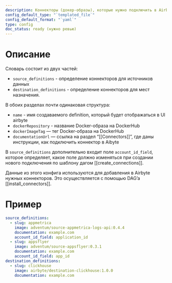 ```yaml
---
description: Коннекторы (докер-образы), которые нужно подключить в Airbyte
config_default_type: "`templated_file`"
config_default_format: "`yaml`"
type: config
doc_status: ready (нужно ревью)
---
```

# Описание

Словарь состоит из двух частей: 
- `source_definitions`  - определение коннекторов для источников данных
- `destination_definitions` - определение коннекторов для мест назначения. 

В обоих разделах почти одинаковая структура:

- `name` - имя создаваемого definition, который будет отображаться в UI airbyte
- `dockerRepository` - название Docker-образа на DockerHub
- `dockerImageTag` — тег Docker-образа на DockerHub
- `documentationUrl`  — ссылка на раздел “[[Connectors]]”, где даны инструкции, как подключить коннектор в Aibyte

В `source_definitions` дополнительно входит поле `account_id_field`, которое определяет, какое поле должно изменяться при создании нового подключения по шаблону дагом [[create_connections]].

Данные из этого конфига используются для добавления в Airbyte нужных коннекторов. Это осуществляется с помощью DAG’a [[install_connectors]].
# Пример

```yaml
source_definitions:
  - slug: appmetrica
    image: adventum/source-appmetrica-logs-api:0.4.4
    documentation: example.com
    account_id_field: application_id
  - slug: appsflyer
    image: adventum/source-appsflyer:0.3.1
    documentation: example.com
    account_id_field: app_id
destination_definitions:
  - slug: clickhouse
    image: airbyte/destination-clickhouse:1.0.0
    documentation: example.com
```